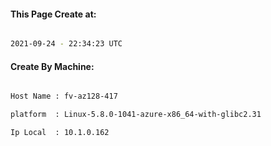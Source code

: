 
   
#### This Page Create at:

```bash

2021-09-24 - 22:34:23 UTC

```

#### Create By Machine:

```bash

Host Name : fv-az128-417

platform  : Linux-5.8.0-1041-azure-x86_64-with-glibc2.31

Ip Local  : 10.1.0.162

```


